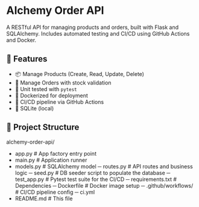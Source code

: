 # Alchemy Order API
A RESTful API for managing products and orders, built with Flask and SQLAlchemy. Includes automated testing and CI/CD using GitHub Actions and Docker.

## 🚀 Features

- 📦 Manage Products (Create, Read, Update, Delete)
- 🛒 Manage Orders with stock validation
- 🧪 Unit tested with `pytest`
- 🐳 Dockerized for deployment
- 🔄 CI/CD pipeline via GitHub Actions
- 💾 SQLite (local)

## 📂 Project Structure

alchemy-order-api/
  - app.py # App factory entry point
  - main.py # Application runner
  - models.py # SQLAlchemy model
  ─ routes.py # API routes and business logic
  ─ seed.py # DB seeder script to populate the database
  ─ test_app.py # Pytest test suite for the CI/CD
  ─ requirements.txt # Dependencies
  ─ Dockerfile # Docker image setup
  ─ .github/workflows/ # CI/CD pipeline config
    ─ ci.yml
  - README.md # This file




